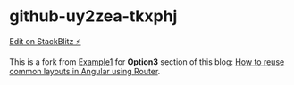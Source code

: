 # github-uy2zea-tkxphj

[Edit on StackBlitz ⚡️](https://stackblitz.com/edit/github-uy2zea-tkxphj)

This is a fork from [Example1](https://stackblitz.com/edit/github-uy2zea) for **Option3** section of this blog: [How to reuse common layouts in Angular using Router](https://medium.com/angular-in-depth/angular-routing-reusing-common-layout-for-pages-from-different-modules-440a23f86b57).
